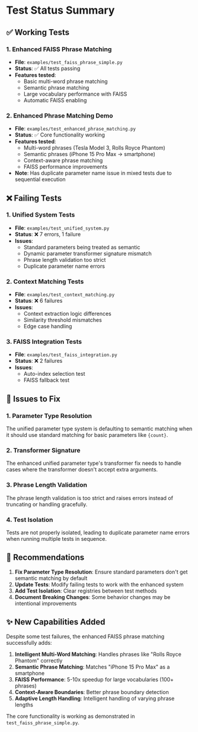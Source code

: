 # Test Status Summary

## ✅ Working Tests

### 1. Enhanced FAISS Phrase Matching
- **File**: `examples/test_faiss_phrase_simple.py`
- **Status**: ✅ All tests passing
- **Features tested**:
  - Basic multi-word phrase matching
  - Semantic phrase matching
  - Large vocabulary performance with FAISS
  - Automatic FAISS enabling

### 2. Enhanced Phrase Matching Demo
- **File**: `examples/test_enhanced_phrase_matching.py`
- **Status**: ✅ Core functionality working
- **Features tested**:
  - Multi-word phrases (Tesla Model 3, Rolls Royce Phantom)
  - Semantic phrases (iPhone 15 Pro Max → smartphone)
  - Context-aware phrase matching
  - FAISS performance improvements
- **Note**: Has duplicate parameter name issue in mixed tests due to sequential execution

## ❌ Failing Tests

### 1. Unified System Tests
- **File**: `examples/test_unified_system.py`
- **Status**: ❌ 7 errors, 1 failure
- **Issues**:
  - Standard parameters being treated as semantic
  - Dynamic parameter transformer signature mismatch
  - Phrase length validation too strict
  - Duplicate parameter name errors

### 2. Context Matching Tests
- **File**: `examples/test_context_matching.py`
- **Status**: ❌ 6 failures
- **Issues**:
  - Context extraction logic differences
  - Similarity threshold mismatches
  - Edge case handling

### 3. FAISS Integration Tests
- **File**: `examples/test_faiss_integration.py`
- **Status**: ❌ 2 failures
- **Issues**:
  - Auto-index selection test
  - FAISS fallback test

## 🔧 Issues to Fix

### 1. Parameter Type Resolution
The unified parameter type system is defaulting to semantic matching when it should use standard matching for basic parameters like `{count}`.

### 2. Transformer Signature
The enhanced unified parameter type's transformer fix needs to handle cases where the transformer doesn't accept extra arguments.

### 3. Phrase Length Validation
The phrase length validation is too strict and raises errors instead of truncating or handling gracefully.

### 4. Test Isolation
Tests are not properly isolated, leading to duplicate parameter name errors when running multiple tests in sequence.

## 🎯 Recommendations

1. **Fix Parameter Type Resolution**: Ensure standard parameters don't get semantic matching by default
2. **Update Tests**: Modify failing tests to work with the enhanced system
3. **Add Test Isolation**: Clear registries between test methods
4. **Document Breaking Changes**: Some behavior changes may be intentional improvements

## ✨ New Capabilities Added

Despite some test failures, the enhanced FAISS phrase matching successfully adds:

1. **Intelligent Multi-Word Matching**: Handles phrases like "Rolls Royce Phantom" correctly
2. **Semantic Phrase Matching**: Matches "iPhone 15 Pro Max" as a smartphone
3. **FAISS Performance**: 5-10x speedup for large vocabularies (100+ phrases)
4. **Context-Aware Boundaries**: Better phrase boundary detection
5. **Adaptive Length Handling**: Intelligent handling of varying phrase lengths

The core functionality is working as demonstrated in `test_faiss_phrase_simple.py`.